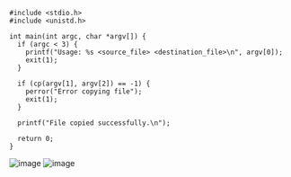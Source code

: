     #include <stdio.h>
    #include <unistd.h>
    
    int main(int argc, char *argv[]) {
      if (argc < 3) {
        printf("Usage: %s <source_file> <destination_file>\n", argv[0]);
        exit(1);
      }
    
      if (cp(argv[1], argv[2]) == -1) {
        perror("Error copying file");
        exit(1);
      }
    
      printf("File copied successfully.\n");
    
      return 0;
    }
![image](https://github.com/Mehul6112/Operating-System-Curve/assets/119481480/58d15a7d-b6f2-4b5a-9f5c-1df0a79adf67)
![image](https://github.com/Mehul6112/Operating-System-Curve/assets/119481480/c7fd1270-d7a0-4576-9b54-f85b2880ae56)

